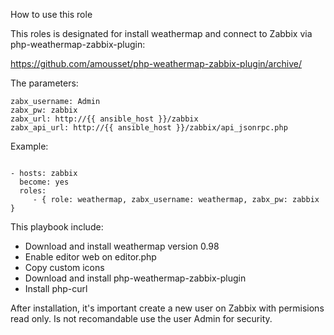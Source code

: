 How to use this role

This roles is designated for install weathermap and connect to Zabbix via php-weathermap-zabbix-plugin:

https://github.com/amousset/php-weathermap-zabbix-plugin/archive/

The parameters:
```
zabx_username: Admin
zabx_pw: zabbix
zabx_url: http://{{ ansible_host }}/zabbix
zabx_api_url: http://{{ ansible_host }}/zabbix/api_jsonrpc.php 
```
Example:

```

- hosts: zabbix
  become: yes
  roles:
     - { role: weathermap, zabx_username: weathermap, zabx_pw: zabbix }
```

This playbook include:
* Download and install weathermap version 0.98
* Enable editor web on editor.php 
* Copy custom icons
* Download and install php-weathermap-zabbix-plugin
* Install php-curl

After installation, it's important create a new user on Zabbix with permisions read only. Is not recomandable use the user Admin for security.

